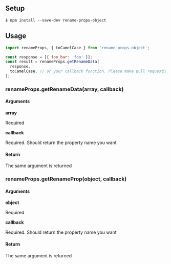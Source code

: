 ## Setup

```
$ npm install --save-dev rename-props-object
```

## Usage

```js
import renameProps, { toCamelCase } from 'rename-props-object';

const response = [{ foo_bar: 'foo' }];
const result = renameProps.getRenameData(
  response,
  toCamelCase, // or your callback function. Please make pull request🙏
);
```

### renameProps.getRenameData(array, callback)

#### Arguments
**array**

Required

**callback**

Required. Should return the property name you want

#### Return
The same argument is returned

### renameProps.getRenameProp(object, callback)

#### Arguments
**object**

Required

**callback**

Required. Should return the property name you want

#### Return
The same argument is returned
